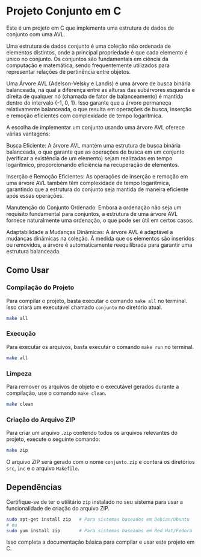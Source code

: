 # Projeto Conjunto em C

Este é um projeto em C que implementa uma estrutura de dados de conjunto com uma AVL.

Uma estrutura de dados conjunto é uma coleção não ordenada de elementos distintos, onde a principal propriedade é que cada elemento é único no conjunto. Os conjuntos são fundamentais em ciência da computação e matemática, sendo frequentemente utilizados para representar relações de pertinência entre objetos.

Uma Árvore AVL (Adelson-Velsky e Landis) é uma árvore de busca binária balanceada, na qual a diferença entre as alturas das subárvores esquerda e direita de qualquer nó (chamada de fator de balanceamento) é mantida dentro do intervalo {-1, 0, 1}. Isso garante que a árvore permaneça relativamente balanceada, o que resulta em operações de busca, inserção e remoção eficientes com complexidade de tempo logarítmica.

A escolha de implementar um conjunto usando uma árvore AVL oferece várias vantagens:

Busca Eficiente: A árvore AVL mantém uma estrutura de busca binária balanceada, o que garante que as operações de busca em um conjunto (verificar a existência de um elemento) sejam realizadas em tempo logarítmico, proporcionando eficiência na recuperação de elementos.

Inserção e Remoção Eficientes: As operações de inserção e remoção em uma árvore AVL também têm complexidade de tempo logarítmica, garantindo que a estrutura do conjunto seja mantida de maneira eficiente após essas operações.

Manutenção do Conjunto Ordenado: Embora a ordenação não seja um requisito fundamental para conjuntos, a estrutura de uma árvore AVL fornece naturalmente uma ordenação, o que pode ser útil em certos casos.

Adaptabilidade a Mudanças Dinâmicas: A árvore AVL é adaptável a mudanças dinâmicas na coleção. À medida que os elementos são inseridos ou removidos, a árvore é automaticamente reequilibrada para garantir uma estrutura balanceada.

## Como Usar

### Compilação do Projeto

Para compilar o projeto, basta executar o comando `make all` no terminal. Isso criará um executável chamado `conjunto` no diretório atual.

```bash
make all
```

### Execução

Para executar os arquivos, basta executar o comando `make run` no terminal.

```bash
make all
```

### Limpeza

Para remover os arquivos de objeto e o executável gerados durante a compilação, use o comando `make clean`.

```bash
make clean
```

### Criação do Arquivo ZIP

Para criar um arquivo `.zip` contendo todos os arquivos relevantes do projeto, execute o seguinte comando:

```bash
make zip
```

O arquivo ZIP será gerado com o nome `conjunto.zip` e conterá os diretórios `src`, `inc` e o arquivo `Makefile`.

## Dependências

Certifique-se de ter o utilitário `zip` instalado no seu sistema para usar a funcionalidade de criação do arquivo ZIP.

```bash
sudo apt-get install zip   # Para sistemas baseados em Debian/Ubuntu
# ou
sudo yum install zip       # Para sistemas baseados em Red Hat/Fedora
```

Isso completa a documentação básica para compilar e usar este projeto em C.
